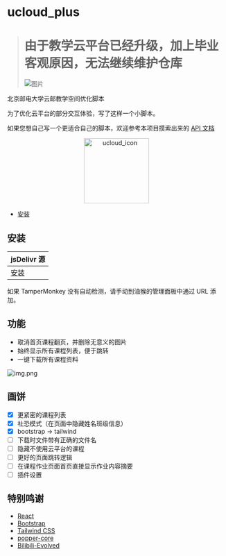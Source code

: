 # ucloud_plus

> # 由于教学云平台已经升级，加上毕业客观原因，无法继续维护仓库 
> 
> ![图片](https://github.com/user-attachments/assets/05ecfaf4-87c7-49fa-a5b3-e2d400f2abc4)


北京邮电大学云邮教学空间优化脚本

为了优化云平台的部分交互体验，写了这样一个小脚本。

如果您想自己写一个更适合自己的脚本，欢迎参考本项目摸索出来的 [API 文档](docs/API.md)

<div align="center"><img id="ucloud_icon" width="150" alt="ucloud_icon" src="https://ucloud.bupt.edu.cn/favicon.ico"></div>

- [安装](#安装)

## 安装

| jsDelivr 源                                                                          |
|-------------------------------------------------------------------------------------|
| [安装](https://fastly.jsdelivr.net/gh/5upernova-heng/ucloud_plus@master/dist/main.js) |

如果 TamperMonkey 没有自动检测，请手动到油猴的管理面板中通过 URL 添加。

## 功能

- 取消首页课程翻页，并删除无意义的图片
- 始终显示所有课程列表，便于跳转
- 一键下载所有课程资料

![img.png](docs/img.png)

## 画饼

- [x] 更紧密的课程列表
- [x] 社恐模式（在页面中隐藏姓名班级信息）
- [x] bootstrap -> tailwind
- [ ] 下载时文件带有正确的文件名
- [ ] 隐藏不使用云平台的课程
- [ ] 更好的页面跳转逻辑
- [ ] 在课程作业页面首页直接显示作业内容摘要
- [ ] 插件设置

## 特别鸣谢

- [React](https://react.dev/)
- [Bootstrap](https://getbootstrap.com/)
- [Tailwind CSS](https://github.com/tailwindlabs/tailwindcss)
- [popper-core](https://github.com/popperjs/popper-core)
- [Bilibili-Evolved](https://github.com/the1812/Bilibili-Evolved)
